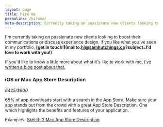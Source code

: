 ```yaml
---
layout: page
title: hire me
permalink: /hireme/
meta-description: Currently taking on passionate new clients looking to boost their communications or discuss experience design.
---
```


I'm currently taking on passionate new clients looking to boost their communications or discuss experience design. If you like what you've seen in my portfolio, <strong>[get in touch!](mailto:hi@samhutchings.co?subject=I'd love to work with you!)</strong>

If you'd like to know a little more about what it's like to work with me, [I've written a blog post about that.](http://samhutchings.co/thought/lets-be-honest-about-this/)

### iOS or Mac App Store Description
*£425/$600*

65% of app downloads start with a search in the App Store. Make sure your app stands out from the crowd with a great App Store Description. One which highlights the benefits and features of your application.

Examples: [Sketch 3 Mac App Store Description](http://samhutchings.co/project/sketch-3/)